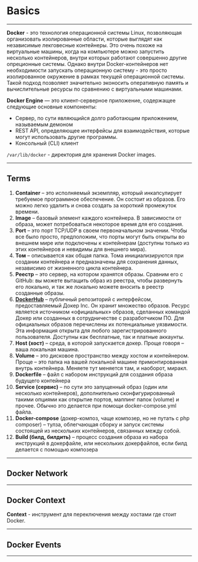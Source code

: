 # Basics
***
**Docker** - это технология операционной системы Linux, позволяющая организовать изолированные области, которые выглядят как независимые лекговесные контейнеры. Это очень похоже на виртуальные машины, когда на компьютере можно запустить несколько контейнеров, внутри которых работают совершенно другие опреционные системы. Однако внутри Docker-контейнеров нет необходимости запускать операционную систему - это просто изолированное окружение в рамках текущей операционной системы. Такой подход позволяет значительно эконосить оперативную память и вычислительные ресурсы по сравнению с виртуальными машинами.

**Docker Engine** — это клиент-серверное приложение, содержащее следующие основные компоненты:
- Сервер, по сути являющийся долго работающим приложением, называемым демоном
- REST API, определяющее интерфейсы для взаимодействия, которые могут использовать другие программы.
- Консольный (CLI) клиент

 `/var/lib/docker` - директория для хранения Docker images.
***
## Terms
1. **Container** – это исполняемый экземпляр, который инкапсулирует требуемое программное обеспечение. Он состоит из образов. Его можно легко удалить и снова создать за короткий промежуток времени.
2. **Image** – базовый элемент каждого контейнера. В зависимости от образа, может потребоваться некоторое время для его создания.
3. **Port** – это порт TCP/UDP в своем первоначальном значении. Чтобы все было просто, предположим, что порты могут быть открыты во внешнем мире или подключены к контейнерам (доступны только из этих контейнеров и невидимы для внешнего мира).
4. **Том** – описывается как общая папка. Тома инициализируются при создании контейнера и предназначены для сохранения данных, независимо от жизненного цикла контейнера.
5. **Реестр** – это сервер, на котором хранятся образы. Сравним его с GitHub: вы можете вытащить образ из реестра, чтобы развернуть его локально, и так же локально можете вносить в реестр созданные образы.
6. **[DockerHub](https://hub.docker.com/explore/)** – публичный репозиторий с интерфейсом, предоставляемый Докер Inc. Он хранит множество образов. Ресурс является источником «официальных» образов, сделанных командой Докер или созданных в сотрудничестве с разработчиком ПО. Для официальных образов перечислены их потенциальные уязвимости. Эта информация открыта для любого зарегистрированного пользователя. Доступны как бесплатные, так и платные аккаунты.
7. **Host (хост)** – среда, в которой запускается докер. Проще говоря – ваша локальная машина.  
8. **Volume** – это дисковое пространство между хостом и контейнером. Проще – это папка на вашей локальной машине примонтированная внутрь контейнера. Меняете тут меняется там, и наоборот, миракл.  
9. **Dockerfile** – файл с набором инструкций для создания образа будущего контейнера 
10. **Service (сервис)** – по сути это запущенный образ (один или несколько контейнеров), дополнительно сконфигурированный такими опциями как открытие портов, маппинг папок (volume) и прочее. Обычно это делается при помощи docker-compose.yml файла.  
11. **Docker-compose** (докер-композ, чаще композер, но не путать с php composer) – тулза, облегчающая сборку и запуск системы состоящей из нескольких контейнеров, связанных между собой.  
12. **Build (билд, билдить)** – процесс создания образа из набора инструкций в докерфайле, или нескольких докерфайлов, если билд делается с помощью композера  
***
## Docker Network

***
## Docker Context
**Context** - инструмент для переключения между хостами где стоит Docker.
***
## Docker Events

***